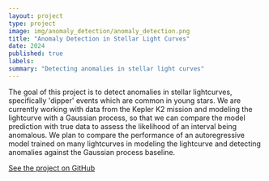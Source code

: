 ```yaml
---
layout: project
type: project
image: img/anomaly_detection/anomaly_detection.png
title: "Anomaly Detection in Stellar Light Curves"
date: 2024
published: true
labels:
summary: "Detecting anomalies in stellar light curves"
---
```


The goal of this project is to detect anomalies in stellar lightcurves, specifically 'dipper' events which are common in young stars. We are currently working with data from the Kepler K2 mission and modeling the lightcurve with a Gaussian process, so that we can compare the model prediction with true data to assess the likelihood of an interval being anomalous. We plan to compare the performance of an autoregressive model trained on many lightcurves in modeling the lightcurve and detecting anomalies against the Gaussian process baseline.

[See the project on GitHub](https://github.com/linneawolniewicz/dipper-detection)